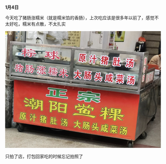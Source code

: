 **1月4日**

今天吃了猪肠涨糯米（就是糯米馅的香肠），上次吃应该是很多年以前了，感觉不太好吃，糯米有点散，不太扎实

![猪肠涨糯米](/img/IMG_20250104_220143.jpg)

只拍了店，打包回家吃的时候忘记拍照了
